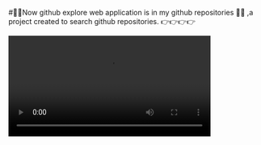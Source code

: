 #🚀️🚀️Now github explore web application  is in my github repositories 🚀️🚀️ ,a project created to search github repositories.  👉️👉️👉️👉


<video width="400" controls>
  <source src="src/assets/git-hub-explore.mp4" type="video/mp4">
</video>